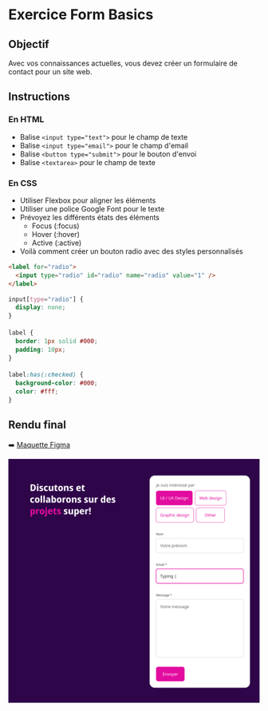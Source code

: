 # Exercice Form Basics

## Objectif

Avec vos connaissances actuelles, vous devez créer un formulaire de contact pour un site web.

## Instructions

### En HTML

- Balise `<input type="text">` pour le champ de texte
- Balise `<input type="email">` pour le champ d'email
- Balise `<button type="submit">` pour le bouton d'envoi
- Balise `<textarea>` pour le champ de texte

### En CSS

- Utiliser Flexbox pour aligner les éléments
- Utiliser une police Google Font pour le texte
- Prévoyez les différents états des éléments
  - Focus (:focus)
  - Hover (:hover)
  - Active (:active)
- Voilà comment créer un bouton radio avec des styles personnalisés

```html
<label for="radio">
  <input type="radio" id="radio" name="radio" value="1" />
</label>
```

```css
input[type="radio"] {
  display: none;
}

label {
  border: 1px solid #000;
  padding: 10px;
}

label:has(:checked) {
  background-color: #000;
  color: #fff;
}
```

## Rendu final

➡️ [Maquette Figma](https://www.figma.com/design/LE9yPmyg8FBsw4g5AE7n8r/HTML-Form-basics?node-id=1-16&t=yPI1jDACgmMkjWJ8-1)

![rendu final](./rendu-final.png)
